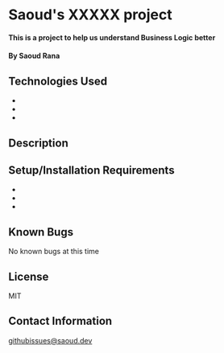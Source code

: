 # Saoud's XXXXX project

#### This is a project to help us understand Business Logic better

#### By Saoud Rana

## Technologies Used

* 
* 
* 

## Description



## Setup/Installation Requirements

* 
* 
* 


## Known Bugs

No known bugs at this time

## License

MIT

## Contact Information

githubissues@saoud.dev
